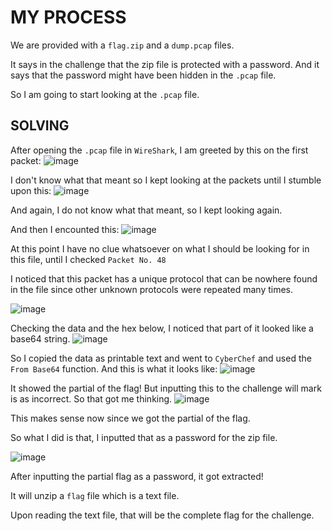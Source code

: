 # MY PROCESS

We are provided with a ```flag.zip``` and a ```dump.pcap``` files.

It says in the challenge that the zip file is protected with a password. And it says that the password might have been hidden in the ```.pcap``` file.

So I am going to start looking at the ```.pcap``` file.

## SOLVING

After opening the ```.pcap``` file in ```WireShark```, I am greeted by this on the first packet:
![image](https://github.com/user-attachments/assets/ebb15e2d-dffc-4eba-974c-e5a33b004d3c)

I don't know what that meant so I kept looking at the packets until I stumble upon this:
![image](https://github.com/user-attachments/assets/c666a6f0-85f4-4b4e-a57e-4216a881fb52)

And again, I do not know what that meant, so I kept looking again.

And then I encounted this:
![image](https://github.com/user-attachments/assets/3d2af406-59eb-4369-b7d7-3257f845c0a0)

At this point I have no clue whatsoever on what I should be looking for in this file, until I checked ```Packet No. 48```

I noticed that this packet has a unique protocol that can be nowhere found in the file since other unknown protocols were repeated many times.

![image](https://github.com/user-attachments/assets/65c9ff01-de00-46a7-a14e-23fdab4a53eb)

Checking the data and the hex below, I noticed that part of it looked like a base64 string.
![image](https://github.com/user-attachments/assets/6384e6fc-26a3-456c-bf42-aa4174fe8126)

So I copied the data as printable text and went to ```CyberChef``` and used the ```From Base64``` function. And this is what it looks like:
![image](https://github.com/user-attachments/assets/173651fe-3a1c-449c-9e16-bbd925b82f6f)

It showed the partial of the flag! But inputting this to the challenge will mark is as incorrect. So that got me thinking.
![image](https://github.com/user-attachments/assets/c666a6f0-85f4-4b4e-a57e-4216a881fb52)

This makes sense now since we got the partial of the flag.

So what I did is that, I inputted that as a password for the zip file.

![image](https://github.com/user-attachments/assets/fc8edcc8-ed24-4ef0-a39b-a93c8a1e5dee)

After inputting the partial flag as a password, it got extracted!

It will unzip a ```flag``` file which is a text file.

Upon reading the text file, that will be the complete flag for the challenge.
